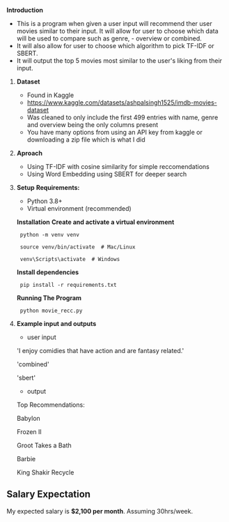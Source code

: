 **Introduction**

- This is a program when given a user input will recommend ther user movies similar to their input. It will allow for user to choose which data will be used to compare such as genre, - overview or combined. 
- It will also allow for user to choose which algorithm to pick TF-IDF or SBERT. 
- It will output the top 5 movies most similar to the user's liking from their input.

1. **Dataset**
    - Found in Kaggle
    - https://www.kaggle.com/datasets/ashpalsingh1525/imdb-movies-dataset
    - Was cleaned to only include the first 499 entries with name, genre and overview being the only columns present
    - You have many options from using an API key from kaggle or downloading a zip file which is what I did

2. **Aproach**
    - Using TF-IDF with cosine similarity for simple reccomendations
    - Using Word Embedding using SBERT for deeper search

3. **Setup**
    **Requirements:**
    - Python 3.8+
    - Virtual environment (recommended)

    **Installation**
    **Create and activate a virtual environment**
   
        python -m venv venv
   
        source venv/bin/activate  # Mac/Linux
   
        venv\Scripts\activate  # Windows

    **Install dependencies**
   
        pip install -r requirements.txt

    **Running The Program**
   
        python movie_recc.py

5. **Example input and outputs**
    - user input
    
    'I enjoy comidies that have action and are fantasy related.'

    'combined'

    'sbert'

    - output
      
    Top Recommendations:
   
    Babylon

    Frozen II
   
    Groot Takes a Bath
   
    Barbie
   
    King Shakir Recycle

## Salary Expectation
My expected salary is **$2,100 per month**.
Assuming 30hrs/week.